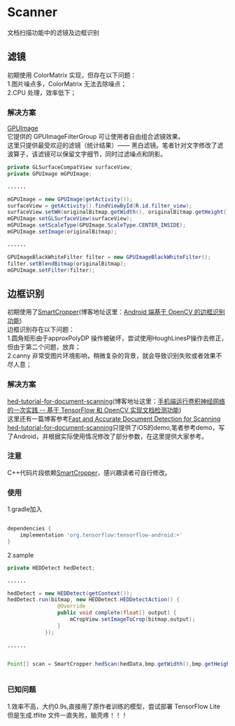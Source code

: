 # Scanner
文档扫描功能中的滤镜及边框识别

## 滤镜
初期使用 ColorMatrix 实现，但存在以下问题：<br>
1.图片噪点多，ColorMatrix 无法去除噪点；<br>
2.CPU 处理，效率低下；<br>

### 解决方案
[GPUImage](https://github.com/cats-oss/android-gpuimage)<br>
它提供的 GPUImageFilterGroup 可让使用者自由组合滤镜效果。<br>
这里只提供最受欢迎的滤镜（统计结果）—— 黑白滤镜。笔者针对文字修改了滤波算子，该滤镜可以保留文字细节，同时过滤噪点和阴影。<br>
```java
private GLSurfaceCompatView surfaceView;
private GPUImage mGPUImage;

......

mGPUImage = new GPUImage(getActivity());
surfaceView = getActivity().findViewById(R.id.filter_view);
surfaceView.setWH(originalBitmap.getWidth(), originalBitmap.getHeight());
mGPUImage.setGLSurfaceView(surfaceView);
mGPUImage.setScaleType(GPUImage.ScaleType.CENTER_INSIDE);
mGPUImage.setImage(originalBitmap);

......

GPUImageBlackWhiteFilter filter = new GPUImageBlackWhiteFilter();
filter.setBlendBitmap(originalBitmap);
mGPUImage.setFilter(filter);
```


## 边框识别
初期使用了[SmartCropper](https://github.com/pqpo/SmartCropper)(博客地址这里：[Android 端基于 OpenCV 的边框识别功能](https://pqpo.me/2017/09/11/opencv-border-recognition/))<br>
边框识别存在以下问题：<br>
1.圆角矩形由于approxPolyDP 操作被破坏，尝试使用HoughLinesP操作去修正，但由于第二个问题，放弃；<br>
2.canny 非常受图片环境影响，稍微复杂的背景，就会导致识别失败或者效果不尽人意；<br>

### 解决方案
[hed-tutorial-for-document-scanning](https://github.com/fengjian0106/hed-tutorial-for-document-scanning)(博客地址这里：[手机端运行卷积神经网络的一次实践 -- 基于 TensorFlow 和 OpenCV 实现文档检测功能](http://fengjian0106.github.io/2017/05/08/Document-Scanning-With-TensorFlow-And-OpenCV/))<br>
这里还有一篇博客参考[Fast and Accurate Document Detection for Scanning](https://blogs.dropbox.com/tech/2016/08/fast-and-accurate-document-detection-for-scanning/)<br>
[hed-tutorial-for-document-scanning](https://github.com/fengjian0106/hed-tutorial-for-document-scanning)只提供了iOS的demo,笔者参考demo，写了Android，并根据实际使用情况修改了部分参数，在这里提供大家参考。
### 注意
C++代码片段依赖[SmartCropper](https://github.com/pqpo/SmartCropper)，感兴趣读者可自行修改。
### 使用
1.gradle加入
```groovy

dependencies {
    implementation 'org.tensorflow:tensorflow-android:+'
}
```
2.sample
```java
private HEDDetect hedDetect;

......

hedDetect = new HEDDetect(getContext());
hedDetect.run(bitmap, new HEDDetect.HEDDetectAction() {
                @Override
                public void complete(float[] output) {
                    mCropView.setImageToCrop(bitmap,output);
                }
            });
            
......


Point[] scan = SmartCropper.hedScan(hedData,bmp.getWidth(),bmp.getHeight());



```
### 已知问题
1.效率不高，大约0.9s,直接用了原作者训练的模型，尝试部署 TensorFlow Lite 但是生成.tflite 文件一直失败，脑壳疼！！！
